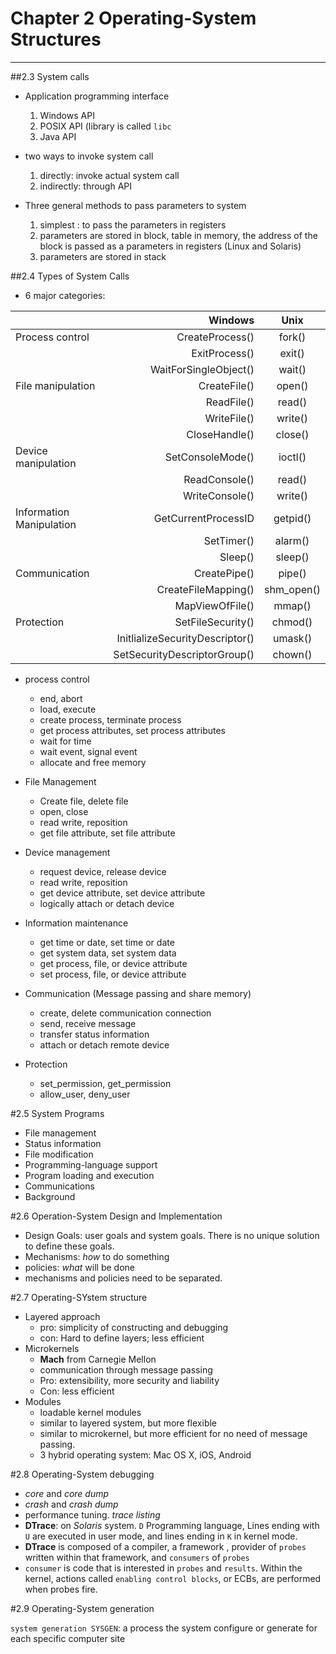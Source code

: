 # Chapter 2 Operating-System Structures
----


##2.3 System calls
 
- Application programming interface
  1. Windows API
  2. POSIX API (library is called `libc`
  3. Java API
 
- two ways to invoke system call
  1. directly: invoke actual system call
  2. indirectly: through API
  
- Three general methods to pass parameters to system
  1. simplest : to pass the parameters in registers
  2. parameters are stored in block, table in memory, the address of the block is passed as a parameters in registers (Linux and Solaris)
  3. parameters are stored in stack
  
##2.4 Types of System Calls

- 6 major categories:

 |                         | Windows                         | Unix       |
 | ------------------------| -------------------------------:| :---------:|
 |Process control          | CreateProcess()                 | fork()     |
 				           | ExitProcess()                   | exit()     |
                           | WaitForSingleObject()           | wait()     |
 |File manipulation        | CreateFile()                    | open()     |
                           | ReadFile()                      | read()     |
                           | WriteFile()                     | write()    |
                           | CloseHandle()                   | close()    |
 |Device manipulation      | SetConsoleMode()                | ioctl()    |
                           |ReadConsole()                    | read()     |
                            |WriteConsole()                  | write()    |
 |Information Manipulation | GetCurrentProcessID             | getpid()   |
                           | SetTimer()                      | alarm()    |
                           | Sleep()                         | sleep()    |
 |Communication            | CreatePipe()                    | pipe()     |
                           | CreateFileMapping()             | shm_open() |
                           | MapViewOfFile()                 | mmap()     |
 |Protection               | SetFileSecurity()               | chmod()    |
                           | InitlializeSecurityDescriptor() | umask()    |
                           |SetSecurityDescriptorGroup()     | chown()    | 
 
- process control
  - end, abort
  - load, execute
  - create process, terminate process
  - get process attributes, set process attributes
  - wait for time
  - wait event, signal event
  - allocate and free memory
  
- File Management
  - Create file, delete file
  - open, close
  - read write, reposition
  - get file attribute, set file attribute
  
- Device management

  - request device, release device
  - read write, reposition
  - get device attribute, set device attribute
  - logically attach or detach device
  
- Information maintenance
  - get time or date, set time or date
  - get system data, set system data
  - get process, file, or device attribute
  - set process, file, or device attribute
  
- Communication (Message passing and share memory)
  - create, delete communication connection
  - send, receive message
  - transfer status information
  - attach or detach remote device
  

- Protection
   - set_permission, get_permission
   - allow_user, deny_user

#2.5 System Programs

  - File management
  - Status information
  - File modification
  - Programming-language support
  - Program loading and execution
  - Communications
  - Background
 
#2.6 Operation-System Design and Implementation
 - Design Goals: user goals and system goals. There is no unique solution to define these goals.
 - Mechanisms: *how* to do something
 - policies: *what* will be done
 - mechanisms and policies need to be separated.

#2.7 Operating-SYstem structure

  - Layered approach
    - pro: simplicity of constructing and debugging
    - con: Hard to define layers; less efficient
  - Microkernels
    - **Mach** from Carnegie Mellon
    - communication through message passing
    - Pro: extensibility, more security and liability
    - Con: less efficient
  - Modules
    - loadable kernel modules
    - similar to layered system, but more flexible
    - similar to microkernel, but more efficient for no need of message passing.
    - 3 hybrid operating system: Mac OS X, iOS, Android
    
#2.8 Operating-System debugging
  - *core* and *core dump* 
  - *crash* and *crash dump*
  - performance tuning. *trace listing*
  - **DTrace**: on *Solaris* system. `D` Programming language, Lines ending with `U` are executed in user mode, and lines ending in `K` in kernel mode.   
  - **DTrace** is composed of a compiler, a framework , provider of `probes` written within that framework, and `consumers` of `probes`
  - `consumer` is code that is interested in `probes` and `results`. Within the kernel, actions called `enabling control blocks`, or ECBs, are performed when probes fire.
  
#2.9 Operating-System generation

 `system generation SYSGEN`: a process the system configure or generate for each specific computer site